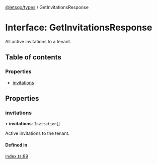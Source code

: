 [@letsgo/types](../README.md) / GetInvitationsResponse

# Interface: GetInvitationsResponse

All active invitations to a tenant.

## Table of contents

### Properties

- [invitations](GetInvitationsResponse.md#invitations)

## Properties

### invitations

• **invitations**: `Invitation`[]

Active invitations to the tenant.

#### Defined in

[index.ts:89](https://github.com/47chapters/letsgo/blob/5310a6f/packages/types/src/index.ts#L89)
